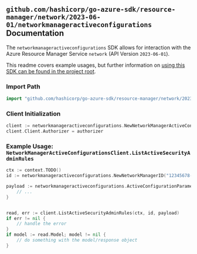 
## `github.com/hashicorp/go-azure-sdk/resource-manager/network/2023-06-01/networkmanageractiveconfigurations` Documentation

The `networkmanageractiveconfigurations` SDK allows for interaction with the Azure Resource Manager Service `network` (API Version `2023-06-01`).

This readme covers example usages, but further information on [using this SDK can be found in the project root](https://github.com/hashicorp/go-azure-sdk/tree/main/docs).

### Import Path

```go
import "github.com/hashicorp/go-azure-sdk/resource-manager/network/2023-06-01/networkmanageractiveconfigurations"
```


### Client Initialization

```go
client := networkmanageractiveconfigurations.NewNetworkManagerActiveConfigurationsClientWithBaseURI("https://management.azure.com")
client.Client.Authorizer = authorizer
```


### Example Usage: `NetworkManagerActiveConfigurationsClient.ListActiveSecurityAdminRules`

```go
ctx := context.TODO()
id := networkmanageractiveconfigurations.NewNetworkManagerID("12345678-1234-9876-4563-123456789012", "example-resource-group", "networkManagerValue")

payload := networkmanageractiveconfigurations.ActiveConfigurationParameter{
	// ...
}


read, err := client.ListActiveSecurityAdminRules(ctx, id, payload)
if err != nil {
	// handle the error
}
if model := read.Model; model != nil {
	// do something with the model/response object
}
```
